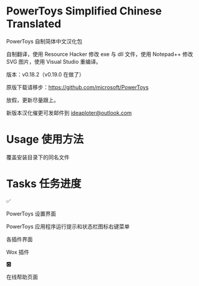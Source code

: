 # PowerToys Simplified Chinese Translated

PowerToys 自制简体中文汉化包

自制翻译，使用 Resource Hacker 修改 exe 与 dll 文件，使用 Notepad++ 修改 SVG 图片，使用 Visual Studio 重编译。

版本：v0.18.2（v0.19.0 在做了）

原版下载请移步：https://github.com/microsoft/PowerToys

放假，更新尽量跟上。

新版本汉化催更可发邮件到 ideaploter@outlook.com

# Usage 使用方法

覆盖安装目录下的同名文件

# Tasks 任务进度

✅

PowerToys 设置界面

PowerToys 应用程序运行提示和状态栏图标右键菜单

各插件界面

Wox 插件

🅾

在线帮助页面
